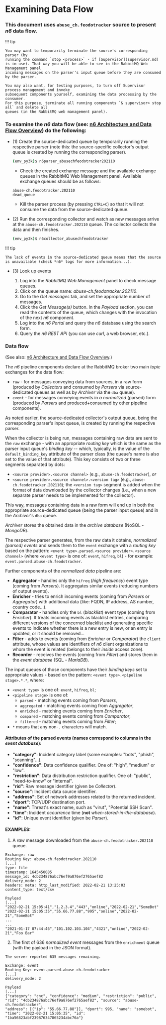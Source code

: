 # Examining Data Flow

### This document uses `abuse_ch.feodotracker` source to present *n6* data flow.

!!! tip

    You may want to temporarily terminate the source's corresponding parser (by
    running the command `stop <process>` - if [Supervisor](supervisor.md)
    is in use). That way you will be able to see in the RabbitMQ Web Management panel
    incoming messages on the parser's input queue before they are consumed
    by the parser.

    You may also want, for testing purposes, to turn off Supervisor process management and invoke
    subsequent components yourself, examining the data processing by the consumer. 
    For this purpose, terminate all running components `& supervisor> stop all` and delete all 
    queues (in the RabbitMQ web management panel).


### To examine the *n6* data flow (see: [n6 Architecture and Data Flow Overview](../../data_flow_overview.md)) do the following:

* (1) Create the source-dedicated queue by temporarily running the respective parser (note this: the source-specific collector's output queue is created by running the corresponding parser).

  ```bash
  (env_py3k)$ n6parser_abusechfeodotracker202110
  ```

  * Check the created exchange message and the available exchange queues in the RabbitMQ Web Management panel. Available exchange queues should be as follows:

  ```text
  abuse-ch.feodotracker.202110
  dead_queue
  ```

  * Kill the parser process (by pressing `CTRL+C`) so that it will not consume the data from the source-dedicated queue.


* (2) Run the corresponding collector and watch as new messages arrive at the `abuse-ch.feodotracker.202110` queue. The collector collects the data and then finishes.

  ```bash
  (env_py3k)$ n6collector_abusechfeodotracker
  ```

!!! tip

    The lack of events in the source-dedicated queue means that the source is unavailable (check *n6* logs for more information...).


* (3) Look up events

  1. Log into the *RabbitMQ Web Management* panel to check message queues.
  2. Click on the queue name: *abuse-ch.feodotracker.202110*.
  3. Go to the *Get messages* tab, and set the appropriate number of messages.
  4. Click the *Get Message(s)* button. In the *Payload* section, you can read the contents of the queue, which changes with the invocation of the next _n6_ component.
  5. Log into the *n6 Portal* and query the *n6* database using the search form.
  6. Query the *n6 REST API* (you can use _curl_, a web browser, etc.).


### Data flow

(See also: [n6 Architecture and Data Flow Overview](../../data_flow_overview.md).)

The *n6* pipeline components declare at the RabbitMQ broker two main *topic* exchanges for the data flow:

* `raw` - for messages conveying data from sources, in a raw form (produced by *Collectors* and consumed by *Parsers* via source-dedicated queues as well as by *Archiver* via the `dba` queue).
* `event` - for messages conveying events in *a normalized* (parsed) form (produced by *Parsers* and produced+consumed by other pipeline components).

As noted earlier, the source-dedicated collector's output queue, being the corresponding parser's input queue, is created by running the respective parser.

When the collector is being run, messages containing raw data are sent
to the `raw` exchange - with an appropriate *routing key* which is the
same as the parser input queue's *binding key* -- which, typically, is
the value of the `default_binding_key` attribute of the parser class
(the queue's name is also set to the value of that attribute). This key
consists of two or three segments separated by dots:
* `<source provider>.<source channel>` (e.g., `abuse-ch.feodotracker`), *or*
* `<source provider>.<source channel>.<version tag>` (e.g., `abuse-ch.feodotracker.202110`);
  the `<version tag>` segment is added when the format of data downloaded
  by the collector changes (i.e., when a new separate parser needs to be
  implemented for the collector).

This way, messages containing data in a raw form will end up in both the
appropriate source-dedicated queue (being the parser input queue) and in
the *Archiver*'s `dba` queue.

*Archiver* stores the obtained data in the *archive database* (NoSQL - *MongoDB*).

The respective parser generates, from the raw data it obtains,
*normalized (parsed) events* and sends them to the `event` exchange with
a *routing key* based on the pattern: `<event type>.parsed.<source
provider>.<source channel>` (where `<event type>` is one of: `event`,
`hifreq`, `bl`) - for example: `event.parsed.abuse-ch.feodotracker`.

Further components of the *normalized data* pipeline are:

* **Aggregator** - handles only the `hifreq` (*high frequency*) event type (coming from *Parsers*).
  It aggregates similar events (reducing numbers of output events).
* **Enricher** - tries to enrich incoming events (coming from *Parsers* or *Aggregator*)
  with additional data (like: FQDN, IP address, AS number, country code...).
* **Comparator** - handles only the `bl` (*blacklist*) event type (coming from *Enricher*).
  It treats incoming events as blacklist entries, comparing different
  versions of the concerned blacklist and generating specific events to
  indicate whether there is a new entry is new, or an entry is updated, or
  it should be removed...
* **Filter** - adds to events (coming from *Enricher* or *Comparator*) the `client` attribute,
  whose values are identifiers of *n6* client organizations to whom the
  event is related (belongs to their *inside* access zone).
* **Recorder** - receives the events (coming from *Filter*) and stores them in the *event database*
  (SQL - *MariaDB*).

The input queues of those components have their *binding keys* set to appropriate
values - based on the pattern: `<event type>.<pipeline stage>.*.*`, where:

* `<event type>` is one of: `event`, `hifreq`, `bl`;
* `<pipeline stage>` is one of:
  * `parsed` - matching events coming from *Parsers*,
  * `aggregated` - matching events coming from *Aggregator*,
  * `enriched` - matching events coming from *Enricher*,
  * `compared` - matching events coming from *Comparator*,
  * `filtered` - matching events coming from *Filter*;
* `*` means that any non-`.` characters will match.

#### Attributes of the parsed events (names correspond to columns in the *event database*):

* **"category"**: Incident category label (some examples: "bots", "phish", "scanning"...).
* **"confidence"**: Data confidence qualifier. One of: "high", "medium" or "low".
* **"restriction"**: Data distribution restriction qualifier. One of: "public", "need-to-know" or "internal".
* **"rid"**: Raw message identifier (given be *Collector*).
* **"source"**: Incident data source identifier.
* **"address"**: Set of network addresses related to the returned incident.
* **"dport"**: TCP/UDP destination port.
* **"name"**: Threat's exact name, such as "virut", "Potential SSH Scan".
* **"time"**: Incident *occurrence* time (**not** *when-stored-in-the-database*).
* **"id"**: Unique event identifier (given be *Parser*).

#### EXAMPLES:

1. A *raw* message downloaded from the `abuse-ch.feodotracker.202110` queue.

```text
Exchange: raw
Routing Key: abuse-ch.feodotracker.202110
[...]
type: file
timestamp: 1645450085
message_id: 4cb234876abc76ef9a876ef2765aef82
delivery_mode: 2
headers: meta: http_last_modified: 2022-02-21 13:25:03
content_type: text/csv

Payload
[...]
"2022-02-21 15:05:41","1.2.3.4","443","online","2022-02-21","SomeBot"
"2022-02-21 15:05:35","55.66.77.88","995","online","2022-02-21","SomeBot"
...
...
"2021-01-17 07:44:46","101.102.103.104","4321","online","2022-02-21","Foo Bar"
```

2. The first of 636 *normalized event* messages from the `enrichment` queue
(with the payload in the JSON format).

```text
The server reported 635 messages remaining.

Exchange: event
Routing Key: event.parsed.abuse-ch.feodotracker
[...]
delivery_mode: 2

Payload
[...]
{"category": "cnc", "confidence": "medium", "restriction": "public", 
"rid": "4cb234876abc76ef9a876ef2765aef82", "source": "abuse-ch.feodotracker", 
"address": [{"ip": "55.66.77.88"}], "dport": 995, "name": "somebot", 
"time": "2022-02-21 15:05:35", "id": "1ba56823abf239876347865234abc76a"}
```
